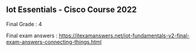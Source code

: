 

## Iot Essentials - Cisco Course 2022

Final Grade : 4 

Final exam answers : https://itexamanswers.net/iot-fundamentals-v2-final-exam-answers-connecting-things.html

